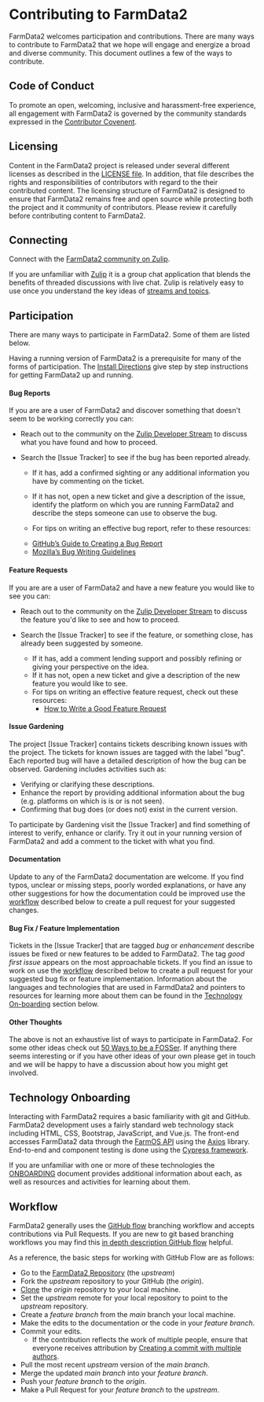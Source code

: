 # Contributing to FarmData2

FarmData2 welcomes participation and contributions. There are many ways to contribute to FarmData2 that we hope will engage and energize a broad and diverse community. This document outlines a few of the ways to contribute.

## Code of Conduct

To promote an open, welcoming, inclusive and harassment-free experience, all engagement with FarmData2 is governed by the community standards expressed in the [Contributor Covenent](CODE_OF_CONDUCT.md).

## Licensing

Content in the FarmData2 project is released under several different licenses as described in the [LICENSE file](LICENSE.md). In addition, that file describes the rights and responsibilities of contributors with regard to the their contributed content. The licensing structure of FarmData2 is designed to ensure that FarmData2 remains free and open source while protecting both the project and it community of contributors. Please review it carefully before contributing content to FarmData2.

## Connecting

Connect with the [FarmData2 community on Zulip](https://farmdata2.zulipchat.com/).

If you are unfamiliar with [Zulip](https://zulip.com/) it is a group chat application that blends the benefits of threaded discussions with live chat. Zulip is relatively easy to use once you understand the key ideas of [streams and topics](https://zulip.com/help/about-streams-and-topics).

## Participation

There are many ways to participate in FarmData2. Some of them are listed below.

Having a running version of FarmData2 is a prerequisite for many of the forms of participation. The [Install Directions] give step by step instructions for getting FarmData2 up and running.

[Install Directions]: INSTALL.md

#### Bug Reports

If you are are a user of FarmData2 and discover something that doesn't seem to be working correctly you can:

- Reach out to the community on the [Zulip Developer Stream](https://farmdata2.zulipchat.com/#narrow/stream/271292-developers) to discuss what you have found and how to proceed.
- Search the [Issue Tracker] to see if the bug has been reported already.

  - If it has, add a confirmed sighting or any additional information you have by commenting on the ticket.
  - If it has not, open a new ticket and give a description of the issue, identify the platform on which you are running FarmData2 and describe the steps someone can use to observe the bug.

  - For tips on writing an effective bug report, refer to these resources:

  * [GitHub’s Guide to Creating a Bug Report](https://docs.github.com/en/issues/tracking-your-work-with-issues/creating-an-issue)
  * [Mozilla’s Bug Writing Guidelines](https://developer.mozilla.org/en-US/docs/Mozilla/QA/Bug_writing_guidelines)

#### Feature Requests

If you are are a user of FarmData2 and have a new feature you would like to see you can:

- Reach out to the community on the [Zulip Developer Stream](https://farmdata2.zulipchat.com/#narrow/stream/271292-developers) to discuss the feature you'd like to see and how to proceed.
- Search the [Issue Tracker] to see if the feature, or something close, has already been suggested by someone.

  - If it has, add a comment lending support and possibly refining or giving your perspective on the idea.
  - If it has not, open a new ticket and give a description of the new feature you would like to see.

  * For tips on writing an effective feature request, check out these resources:
    - [How to Write a Good Feature Request](https://www.atlassian.com/software/jira/features/feature-request)

#### Issue Gardening

The project [Issue Tracker] contains tickets describing known issues with the project. The tickets for known issues are tagged with the label "bug". Each reported bug will have a detailed description of how the bug can be observed. Gardening includes activities such as:

- Verifying or clarifying these descriptions.
- Enhance the report by providing additional information about the bug (e.g. platforms on which is is or is not seen).
- Confirming that bug does (or does not) exist in the current version.

To participate by Gardening visit the [Issue Tracker] and find something of interest to verify, enhance or clarify. Try it out in your running version of FarmData2 and add a comment to the ticket with what you find.

#### Documentation

Update to any of the FarmData2 documentation are welcome. If you find typos, unclear or missing steps, poorly worded explanations, or have any other suggestions for how the documentation could be improved use the [workflow](#workflow) described below to create a pull request for your suggested changes.

#### Bug Fix / Feature Implementation

Tickets in the [Issue Tracker] that are tagged _bug_ or _enhancement_ describe issues be fixed or new features to be added to FarmData2. The tag _good first issue_ appears on the most approachable tickets. If you find an issue to work on use the [workflow](#workflow) described below to create a pull request for your suggested bug fix or feature implementation. Information about the languages and technologies that are used in FarmdData2 and pointers to resources for learning more about them can be found in the [Technology On-boarding](#technology-on-boarding) section below.

#### Other Thoughts

The above is not an exhaustive list of ways to participate in FarmData2. For some other ideas check out [50 Ways to be a FOSSer](http://foss2serve.org/index.php/50_Ways_to_be_a_FOSSer). If anything there seems interesting or if you have other ideas of your own please get in touch and we will be happy to have a discussion about how you might get involved.

## Technology Onboarding

Interacting with FarmData2 requires a basic familiarity with git and GitHub. FarmData2 development uses a fairly standard web technology stack including HTML, CSS, Bootstrap, JavaScript, and Vue.js. The front-end accesses FarmData2 data through the [FarmOS API](https://farmos.org/development/api/) using the [Axios](https://github.com/axios/axios) library. End-to-end and component testing is done using the [Cypress framework](https://www.cypress.io/).

If you are unfamiliar with one or more of these technologies the [ONBOARDING](ONBOARDING.md) document provides additional information about each, as well as resources and activities for learning about them.

## Workflow

FarmData2 generally uses the [GitHub flow](https://guides.github.com/introduction/flow/) branching workflow and accepts contributions via Pull Requests. If you are new to git based branching workflows you may find this [in depth description GitHub flow](https://githubflow.github.io/) helpful.

As a reference, the basic steps for working with GitHub Flow are as follows:

- Go to the [FarmData2 Repository] (the _upstream_)
- Fork the _upstream_ repository to your GitHub (the _origin_).
- [Clone] the _origin_ repository to your local machine.
- Set the _upstream_ remote for your local repository to point to the _upstream_ repository.
- Create a _feature branch_ from the _main_ branch your local machine.
- Make the edits to the documentation or the code in your _feature branch_.
- Commit your edits.
  - If the contribution reflects the work of multiple people, ensure that everyone receives attribution by [Creating a commit with multiple authors].
- Pull the most recent _upstream_ version of the _main branch_.
- Merge the updated _main branch_ into your _feature branch_.
- Push your _feature branch_ to the _origin_.
- Make a Pull Request for your _feature branch_ to the _upstream_.

[Clone]: https://docs.github.com/en/free-pro-team@latest/github/creating-cloning-and-archiving-repositories/cloning-a-repository
[FarmData2 Repository]: https://github.com/DickinsonCollege/FarmData2
[Creating a commit with multiple authors]: https://docs.github.com/en/free-pro-team@latest/github/committing-changes-to-your-project/creating-a-commit-with-multiple-authors
